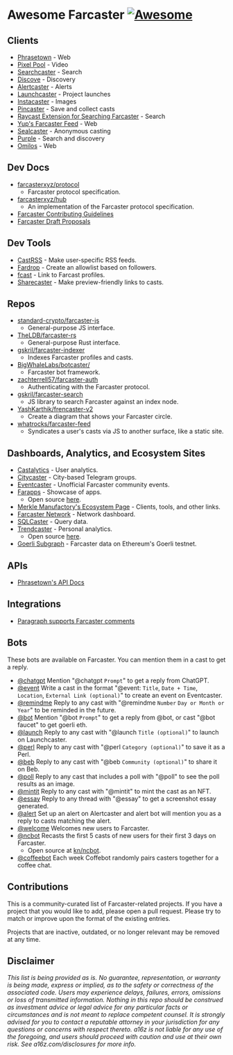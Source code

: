 # Awesome Farcaster [![Awesome](https://awesome.re/badge.svg)](https://awesome.re)

## Clients

- [Phrasetown](https://phrasetown.com/) - Web
- [Pixel Pool](https://www.pixelpool.xyz) - Video
- [Searchcaster](https://searchcaster.xyz/) - Search
- [Discove](https://discove.xyz) - Discovery
- [Alertcaster](https://alertcaster.xyz) - Alerts
- [Launchcaster](https://launchcaster.xyz) - Project launches
- [Instacaster](https://instacaster.xyz) - Images
- [Pincaster](https://pincaster.xyz) - Save and collect casts
- [Raycast Extension for Searching Farcaster](https://raycast.com/gregskril/searchcaster) - Search
- [Yup's Farcaster Feed](https://app.yup.io/feed/farcaster) - Web
- [Sealcaster](https://sealcaster.xyz) - Anonymous casting
- [Purple](https://getpurple.xyz) - Search and discovery
- [Omilos](https://omilos.xyz) - Web

## Dev Docs

- [farcasterxyz/protocol](https://github.com/farcasterxyz/protocol)
  - Farcaster protocol specification.
- [farcasterxyz/hub](https://github.com/farcasterxyz/hub)
  - An implementation of the Farcaster protocol specification.
- [Farcaster Contributing Guidelines](https://github.com/farcasterxyz/hub/blob/main/CONTRIBUTING.md)
- [Farcaster Draft Proposals](https://hackmd.io/@farcasterxyz)

## Dev Tools

- [CastRSS](https://castrss.xyz) - Make user-specific RSS feeds.
- [Fardrop](https://fardrop.xyz) - Create an allowlist based on followers.
- [fcast](https://fcast.me) - Link to Farcast profiles.
- [Sharecaster](https://sharecaster.xyz/) - Make preview-friendly links to casts.

## Repos

- [standard-crypto/farcaster-js](https://github.com/standard-crypto/farcaster-js)
  - General-purpose JS interface.
- [TheLDB/farcaster-rs](https://github.com/TheLDB/farcaster-rs)
  - General-purpose Rust interface.
- [gskril/farcaster-indexer](https://github.com/gskril/farcaster-indexer)
  - Indexes Farcaster profiles and casts.
- [BigWhaleLabs/botcaster/](https://github.com/BigWhaleLabs/botcaster/)
  - Farcaster bot framework.
- [zachterrell57/farcaster-auth](https://github.com/zachterrell57/farcaster-auth)
  - Authenticating with the Farcaster protocol.
- [gskril/farcaster-search](https://github.com/gskril/farcaster-search)
  - JS library to search Farcaster against an index node.
- [YashKarthik/frencaster-v2](https://github.com/YashKarthik/frencaster-v2)
  - Create a diagram that shows your Farcaster circle.
- [whatrocks/farcaster-feed](https://github.com/whatrocks/farcaster-feed)
  - Syndicates a user's casts via JS to another surface, like a static site.

## Dashboards, Analytics, and Ecosystem Sites

- [Castalytics](https://castalytics.farcase.xyz) - User analytics.
- [Citycaster](https://citycaster.xyz) - City-based Telegram groups.
- [Eventcaster](https://eventcaster.xyz) - Unofficial Farcaster community events.
- [Farapps](https://farapps.farcase.xyz) - Showcase of apps.
  - Open source [here](https://github.com/farcase/farapps).
- [Merkle Manufactory's Ecosystem Page](https://www.farcaster.xyz/ecosystem) - Clients, tools, and other links.
- [Farcaster Network](https://farcaster.network) - Network dashboard.
- [SQLCaster](https://sqlcaster.xyz) - Query data.
- [Trendcaster](https://www.trendcaster.xyz) - Personal analytics.
  - Open source [here](https://github.com/shrimalmadhur/trendcaster).
- [Goerli Subgraph](https://thegraph.com/hosted-service/subgraph/0xsarvesh/farcaster-goerli) - Farcaster data on Ethereum's Goerli testnet.

## APIs

- [Phrasetown's API Docs](https://productive-feet-714.notion.site/Phrasetown-API-Docs-80d46ed343c6453382e46fb58214263a)

## Integrations

- [Paragraph supports Farcaster comments](https://paragraph.xyz/@blog/farcaster-comments)

## Bots

These bots are available on Farcaster. You can mention them in a cast to get a reply.

- [@chatgpt](https://fcast.me/chatgpt) Mention "@chatgpt `Prompt`" to get a reply from ChatGPT.
- [@event](https://fcast.me/event) Write a cast in the format "@event: `Title`, `Date + Time`, `Location`, `External Link (optional)`" to create an event on Eventcaster.
- [@remindme](https://fcast.me/remindme) Reply to any cast with "@remindme `Number` `Day or Month or Year`" to be reminded in the future.
- [@bot](https://fcast.me/bot) Mention "@bot `Prompt`" to get a reply from @bot, or cast "@bot faucet" to get goerli eth.
- [@launch](https://fcast.me/launch) Reply to any cast with "@launch `Title (optional)`" to launch on Launchcaster.
- [@perl](https://fcast.me/perl) Reply to any cast with "@perl `Category (optional)`" to save it as a Perl.
- [@beb](https://fcast.me/beb) Reply to any cast with "@beb `Community (optional)`" to share it on Beb.
- [@poll](https://fcast.me/poll) Reply to any cast that includes a poll with "@poll" to see the poll results as an image.
- [@mintit](https://fcast.me/mintit) Reply to any cast with "@mintit" to mint the cast as an NFT.
- [@essay](https://fcast.me/essay) Reply to any thread with "@essay" to get a screenshot essay generated.
- [@alert](https://fcast.me/alert) Set up an alert on Alertcaster and alert bot will mention you as a reply to casts matching the alert.
- [@welcome](https://fcast.me/welcome) Welcomes new users to Farcaster.
- [@ncbot](https://fcast.me/ncbot) Recasts the first 5 casts of new users for their first 3 days on Farcaster.
  - Open source at [kn/ncbot](https://github.com/kn/ncbot).
- [@coffeebot](https://fcast.me/coffeebot) Each week Coffebot randomly pairs casters together for a coffee chat.

## Contributions

This is a community-curated list of Farcaster-related projects. If you have a project that you would like to add, please open a pull request. Please try to match or improve upon the format of the existing entries.

Projects that are inactive, outdated, or no longer relevant may be removed at any time.

## Disclaimer

_This list is being provided as is. No guarantee, representation, or warranty is being made, express or implied, as to the safety or correctness of the associated code. Users may experience delays, failures, errors, omissions or loss of transmitted information. Nothing in this repo should be construed as investment advice or legal advice for any particular facts or circumstances and is not meant to replace competent counsel. It is strongly advised for you to contact a reputable attorney in your jurisdiction for any questions or concerns with respect thereto. a16z is not liable for any use of the foregoing, and users should proceed with caution and use at their own risk. See a16z.com/disclosures for more info._
